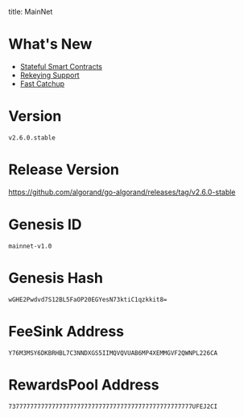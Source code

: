 title: MainNet

# What's New

- [Stateful Smart Contracts](../../../features/asc1/stateful/)
- [Rekeying Support](../../../features/accounts/rekey/)
- [Fast Catchup](../../../run-a-node/setup/install/#sync-node-network-using-fast-catchup)
  
# Version
`v2.6.0.stable`

# Release Version
https://github.com/algorand/go-algorand/releases/tag/v2.6.0-stable

# Genesis ID
`mainnet-v1.0`

# Genesis Hash
`wGHE2Pwdvd7S12BL5FaOP20EGYesN73ktiC1qzkkit8=`

# FeeSink Address
`Y76M3MSY6DKBRHBL7C3NNDXGS5IIMQVQVUAB6MP4XEMMGVF2QWNPL226CA`

# RewardsPool Address
`737777777777777777777777777777777777777777777777777UFEJ2CI`
